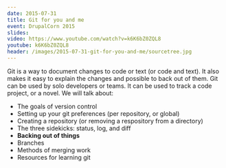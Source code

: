 ```yaml
---
date: 2015-07-31
title: Git for you and me
event: DrupalCorn 2015
slides:
video: https://www.youtube.com/watch?v=k6K6bZ0ZQL8
youtube: k6K6bZ0ZQL8
header: /images/2015-07-31-git-for-you-and-me/sourcetree.jpg
---
```


Git is a way to document changes to code or text (or code and text). It also
makes it easy to explain the changes and possible to back out of them. Git can
be used by solo developers or teams. It can be used to track a code project,
or a novel. We will talk about:

* The goals of version control
* Setting up your git preferences (per repository, or global)
* Creating a repository (or removing a respository from a directory)
* The three sidekicks: status, log, and diff
* **Backing out of things**
* Branches
* Methods of merging work
* Resources for learning git
